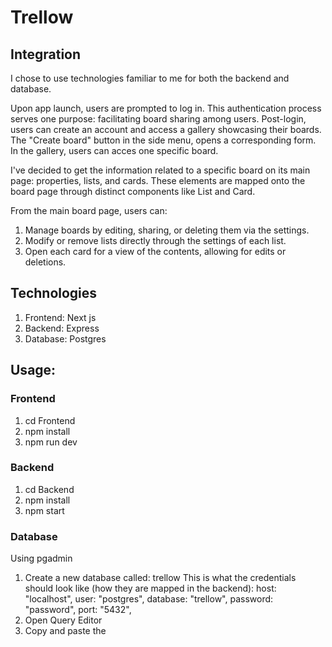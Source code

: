 # Trellow

## Integration
I chose to use technologies familiar to me for both the backend and database.

Upon app launch, users are prompted to log in. This authentication process serves one purpose: facilitating board sharing among users. Post-login, users can create an account and access a gallery showcasing their boards. The "Create board" button in the side menu, opens a corresponding form. In the gallery, users can acces one specific board.

I've decided to get the information related to a specific board on its main page: properties, lists, and cards. These elements are mapped onto the board page through distinct components like List and Card.

From the main board page, users can:

1. Manage boards by editing, sharing, or deleting them via the settings.
2. Modify or remove lists directly through the settings of each list.
3. Open each card for a view of the contents, allowing for edits or deletions.


## Technologies
1. Frontend: Next js
2. Backend: Express
3. Database: Postgres

## Usage:

### Frontend
1. cd Frontend
2. npm install
3. npm run dev


### Backend
1. cd Backend
2. npm install
3. npm start

### Database
Using pgadmin
1. Create a new database called: trellow
  This is what the credentials should look like (how they are mapped in the backend):
  host: "localhost",
  user: "postgres",
  database: "trellow",
  password: "password",
  port: "5432",
2. Open Query Editor
3. Copy and paste the 

